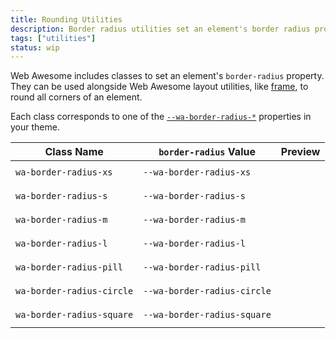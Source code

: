 ```yaml
---
title: Rounding Utilities
description: Border radius utilities set an element's border radius property.
tags: ["utilities"]
status: wip
---
```


<style>
  .preview-block {
    background-color: var(--wa-color-neutral-fill-loud);
    min-block-size: 2em;
  }
</style>

Web Awesome includes classes to set an element's `border-radius` property. They can be used alongside Web Awesome layout utilities, like [frame](/docs/layout/frame), to round all corners of an element.

Each class corresponds to one of the [`--wa-border-radius-*`](/docs/theming/borders/#radius) properties in your theme.

| Class Name                | `border-radius` Value       | Preview                                                                                 |
| ------------------------- | --------------------------- | --------------------------------------------------------------------------------------- |
| `wa-border-radius-xs`     | `--wa-border-radius-xs`     | <div class="preview-block" style="border-radius: var(--wa-border-radius-xs)"></div>     |
| `wa-border-radius-s`      | `--wa-border-radius-s`      | <div class="preview-block" style="border-radius: var(--wa-border-radius-s)"></div>      |
| `wa-border-radius-m`      | `--wa-border-radius-m`      | <div class="preview-block" style="border-radius: var(--wa-border-radius-m)"></div>      |
| `wa-border-radius-l`      | `--wa-border-radius-l`      | <div class="preview-block" style="border-radius: var(--wa-border-radius-l)"></div>      |
| `wa-border-radius-pill`   | `--wa-border-radius-pill`   | <div class="preview-block" style="border-radius: var(--wa-border-radius-pill)"></div>   |
| `wa-border-radius-circle` | `--wa-border-radius-circle` | <div class="preview-block" style="border-radius: var(--wa-border-radius-circle)"></div> |
| `wa-border-radius-square` | `--wa-border-radius-square` | <div class="preview-block" style="border-radius: var(--wa-border-radius-square)"></div> |

